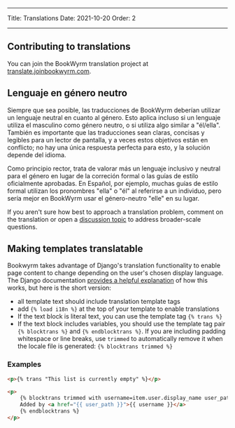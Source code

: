 - - -
Title: Translations Date: 2021-10-20 Order: 2
- - -

## Contributing to translations

You can join the BookWyrm translation project at [translate.joinbookwyrm.com](https://translate.joinbookwyrm.com/).

## Lenguaje en género neutro

Siempre que sea posible, las traducciones de BookWyrm deberían utilizar un lenguaje neutral en cuanto al género. Esto aplica incluso si un lenguaje utiliza el masculino como género neutro, o si utiliza algo similar a "él/ella". También es importante que las traducciones sean claras, concisas y legibles para un lector de pantalla, y a veces estos objetivos están en conflicto; no hay una única respuesta perfecta para esto, y la solución depende del idioma.

Como principio rector, trata de valorar más un lenguaje inclusivo y neutral para el género en lugar de la correción formal o las guías de estilo oficialmente aprobadas. En Español, por ejemplo, muchas guías de estilo formal utilizan los pronombres "ella" o "él" al referirse a un individuo, pero sería mejor en BookWyrm usar el género-neutro "elle" en su lugar.

If you aren't sure how best to approach a translation problem, comment on the translation or open a [discussion topic](https://translate.joinbookwyrm.com/project/bookwyrm/discussions) to address broader-scale questions.

## Making templates translatable

Bookwyrm takes advantage of Django's translation functionality to enable page content to change depending on the user's chosen display language. The Django documentation [provides a helpful explanation](https://docs.djangoproject.com/en/3.2/topics/i18n/translation/#internationalization-in-template-code) of how this works, but here is the short version:

* all template text should include translation template tags
* add `{% load i18n %}` at the top of your template to enable translations
* If the text block is literal text, you can use the template tag `{% trans %}`
* If the text block includes variables, you should use the template tag pair `{% blocktrans %}` and `{% endblocktrans %}`. If you are including padding whitespace or line breaks, use `trimmed` to automatically remove it when the locale file is generated: `{% blocktrans trimmed %}`

### Examples

```html
<p>{% trans "This list is currently empty" %}</p>

<p>
    {% blocktrans trimmed with username=item.user.display_name user_path=item.user.local_path %}
    Added by <a href="{{ user_path }}">{{ username }}</a>
    {% endblocktrans %}
</p>
```
